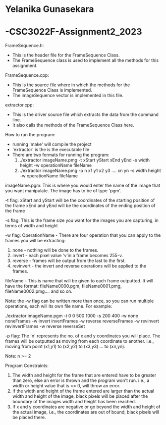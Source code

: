 # Yelanika Gunasekara
# -CSC3022F-Assignment2_2023

FrameSequence.h:
  - This is the header file for the FrameSequence Class.
  - The FrameSequence class is used to implement all the methods for this assignment.

FrameSequence.cpp:
  - This is the source file where in which the methods for the FrameSequence Class is implemented.
  - The imageSequence vector is implemented in this file.

extractor.cpp:
- This is the driver source file which extracts the data from the command line.
- It also calls the methods of the FrameSequence Class here.

How to run the program:
- running 'make' will compile the project 
- 'extractor' is the is the executable file
- There are two formats for running the program:
  1. ./extractor imageName.pmg -t xStart yStart xEnd yEnd -s width height -w operationName fileName
  2. ./extractor imageName.pmg -p n x1 y1 x2 y3 .... xn yn -s width height -w operationName fileName

imageName.pgm:
 This is where you would enter the name of the image that you want manipulate. The image has to be of type 'pgm'.

-t flag:
  xStart and yStart will be the coordinates of the starting position of the frame 
  xEnd and yEnd will be the coordinates of the ending position of the frame

-s flag:
 This is the frame size you want for the images you are capturing, in terms of width and height

-w flag:
 OperationName - There are four operation that you can apply to the frames you will be extracting:
 1. none - nothing will be done to the frames.
 2. invert - each pixel value 'v'in a frame becomes 255-v.
 3. reverse - frames will be output from the last to the first.
 4. revinvert - the invert and reverse operations will be applied to the frames.

 fileName - This is name that will be given to each frame outputted. It will have the format: fileName0000.pgm, fileName0001.pmg, fileName0002.pmg.... and so on.

 Note: the -w flag can be written more than once, so you can run multiple operations, each will its own file name. For example:

  ./extractor imageName.pgm -t 0 0 500 1000 -s 200 400 -w none noneFrames -w invert invertFrames -w reverse reverseFrames -w revinvert revinvertFrames -w reverse reverseSet

-p flag:
 The 'n' represents the no. of x and y coordinates you will place.
 The frames will be outputted as moving from each coordinate to another.
 i.e., moving from point (x1,y1) to (x2,y2) to (x3,y3).... to (xn,yn).

 Note: n >= 2 

Program Constraints:
  1. The width and height for the frame that are entered have to be greater than zero, else an error is thrown and the program won't run. i.e., a width or height value that is <= 0, will throw an error.
  2. If the width and height of the frame entered are larger than the actual width and height of the image, black pixels will be placed after the boundary of the images width and height has been reached.
  3. If x and y coordinates are negative or go beyond the width and height of the actual image, i.e., the coordinates are out of bound, black pixels will be placed there.